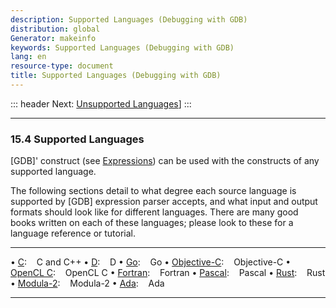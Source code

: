 ```yaml
---
description: Supported Languages (Debugging with GDB)
distribution: global
Generator: makeinfo
keywords: Supported Languages (Debugging with GDB)
lang: en
resource-type: document
title: Supported Languages (Debugging with GDB)
---
```

::: header
Next: [Unsupported Languages](Unsupported-Languages.html#Unsupported-Languages)]
:::

---

### 15.4 Supported Languages

[GDB]' construct (see [Expressions](Expressions.html#Expressions)) can be used with the constructs of any supported language.

The following sections detail to what degree each source language is supported by [GDB] expression parser accepts, and what input and output formats should look like for different languages. There are many good books written on each of these languages; please look to these for a language reference or tutorial.

---

• [C](C.html#C):                                              C and C++
• [D](D.html#D):                                              D
• [Go](Go.html#Go):                                           Go
• [Objective-C](Objective_002dC.html#Objective_002dC):        Objective-C
• [OpenCL C](OpenCL-C.html#OpenCL-C):                         OpenCL C
• [Fortran](Fortran.html#Fortran):                            Fortran
• [Pascal](Pascal.html#Pascal):                               Pascal
• [Rust](Rust.html#Rust):                                     Rust
• [Modula-2](Modula_002d2.html#Modula_002d2):                 Modula-2
• [Ada](Ada.html#Ada):                                                       Ada

---
